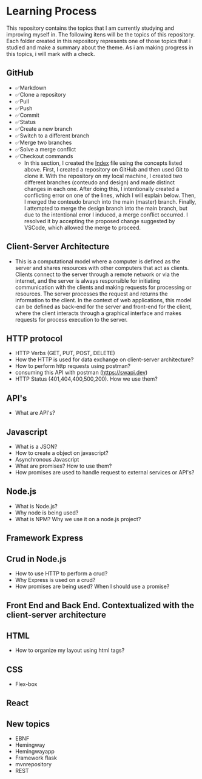 # Learning Process
This repository contains the topics that I am currently studying and improving myself in. The following itens will be the topics of this repository. Each folder created in this repository represents one of those topics that i studied and make a summary about the theme. As i am making progress in this topics, i will mark with a check.

## GitHub

- ✅Markdown 
- ✅Clone a repository           
- ✅Pull                         
- ✅Push                         
- ✅Commit                       
- ✅Status                       
- ✅Create a new branch          
- ✅Switch to a different branch 
- ✅Merge two branches           
- ✅Solve a merge conflict       
- ✅Checkout commands 
  - In this section, I created the [Index](https://github.com/ErhardtAndrei/LearningProcess/blob/master/index.html) file using the concepts listed above. First, I created a repository on GitHub and then used Git to clone it. With the repository on my local machine, I created two different branches (conteudo and design) and made distinct changes in each one. After doing this, I intentionally created a conflicting error on one of the lines, which I will explain below. Then, I merged the conteudo branch into the main (master) branch. Finally, I attempted to merge the design branch into the main branch, but due to the intentional error I induced, a merge conflict occurred. I resolved it by accepting the proposed change suggested by VSCode, which allowed the merge to proceed.
## Client-Server Architecture
- This is a computational model where a computer is defined as the server and shares resources with other computers that act as clients. Clients connect to the server through a remote network or via the internet, and the server is always responsible for initiating communication with the clients and making requests for processing or resources. The server processes the request and returns the information to the client.
In the context of web applications, this model can be defined as back-end for the server and front-end for the client, where the client interacts through a graphical interface and makes requests for process execution to the server.

## HTTP protocol
- HTTP Verbs (GET, PUT, POST, DELETE)
- How the HTTP is used for data exchange on client-server architecture?
- How to perform http requests using postman?
- consuming this API with postman (https://swapi.dev)
- HTTP Status (401,404,400,500,200). How we use them?

## API's
- What are API's?

## Javascript
- What is a JSON?
- How to create a object on javascript?
- Asynchronous Javascript
- What are promises? How to use them?
- How promises are used to handle request to external services or API's?

## Node.js
- What is Node.js?
- Why node is being used?
- What is NPM? Why we use it on a node.js project?

## Framework Express

## Crud in Node.js
- How to use HTTP to perform a crud?
- Why Express is used on a crud?
- How promises are being used? When I should use a promise?



## Front End and Back End. Contextualized with the client-server architecture

## HTML
- How to organize my layout using html tags?
## CSS
- Flex-box

## React

## New topics
- EBNF
- Hemingway
- Hemingwayapp
- Framework flask
- mvnrepository
- REST
